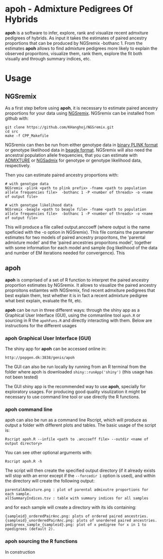 # apoh - **A**dmixture **P**edigrees **O**f **H**ybrids

**apoh** is a software to infer, explore, rank and visualize recent admxiture pedigrees of hybrids. As input it takes the estimates of paired ancestry proportions that can be produced by NGSremix -bothanc 1. From the estimates **apoh** allows to find admixture pedigrees more likely to explain the observed proporitons, visualize them, rank them, explore the fit both visually and through summary indices, etc.


# Usage

## NGSremix

As a first step before using **apoh**, it is necessary to estimate paired ancestry proportions for your data using [NGSremix](https://github.com/KHanghoj/NGSremix). NGSremix can be installed from github with:

```
git clone https://github.com/KHanghoj/NGSremix.git
cd src
make -f CPP_Makefile
```

NGSremix can then be run from either genotype data in [binary PLINK format](https://www.cog-genomics.org/plink/1.9/formats#bed) or genotype likelihood data in [beagle format](http://popgen.dk/angsd/index.php/Genotype_Likelihoods#Beagle_format). NGSremix will also need the ancestral population allele frequencies, that you can estimate with [ADMIXTURE](https://dalexander.github.io/admixture) or [NGSadmix](www.popgen.dk/software/index.php/NgsAdmix) for genotype or genotype likelihood data, respectively.

Then you can estimate paired ancestry proportions with:

```
# with genotype data
NGSremix -plink <path to plink prefix> -fname <path to population allele frequencies file>  -bothanc 1 -P <number of threads> -o <name of output file>

# with genotype likelihood data
NGSremix -beagle <path to beagle file> -fname <path to population allele frequencies file>  -bothanc 1 -P <number of threads> -o <name of output file>
```

This will produce a file called output.anccoeff (where output is the name speficied with the -o option in NGSremix). This file contains the parameter estimates for two models of paired ancestry proporitons, the 'parental admixture model' and the 'paired ancestries proporitons model', together with some information for each model and sample (log likelihood of the data and number of EM iterations needed for convergence). This


## **apoh**

**apoh** is comprised of a set of R function to interpret the paired ancestry proportion estimates by NGSremix. It allows to visualize the paired ancestry proproitons estiamtes with NGSremix, find recent admxiture pedigrees that best explain them, test whether it is in fact a recent admixture pedigree what best explain, evaluate the fit, etc.

**apoh** can be run in three different ways: through the shiny app as a Graphical User Interface (GUI), using the commanline tool `apoh.R` or sourcing in R the `apohFuns.R` and directly interacting with them. Below are instructions for the different usages

### **apoh** Graphical User Interface (GUI)

The shiny app for **apoh** can be accessed online in:

`http://popgen.dk:3838/genis/apoh`

The GUI can also be run locally by running from an R terminal from the folder where apoh is downloaded `shiny::runApp('shiny')` (this usage has not been tested)

The GUI shiny app is the recommended way to use **apoh**, specially for exploratory usages. For producing good quality visulization it might be necessary to use command line tool or use directly the R functions.

### **apoh** command line

apoh can also be run as a command line Rscript, which will produce as output a folder with different plots and tables. The basic usage of the script is:

```
Rscript apoh.R --infile <path to .anccoeff file> --outdir <name of output directory>
```

You can see other optional arguments with:

```
Rscript apoh.R -h
```

The script will then create the specified output directory (if it already exists will stop with an error except if the `--forcedir 1` option is used), and within the directory will create the following output:

```
parentalAdmixture.png : plot of parental admixutre proportions for each sample.
allSummaryIndices.tsv : table with summary indices for all samples
```

and for each sample will create a directory with its ids containing:

```
{sampleid}_orderedPairAnc.png: plots of ordered paired ancestries.
{sampleid}_unorderedPairAnc.png: plots of unordered paired ancestries.
pedigreex_sample_{sampleid}.png: plot of x pedigree for x in 1 to npedigrees (default 2).
```


### **apoh** sourcing the R functions

In construction